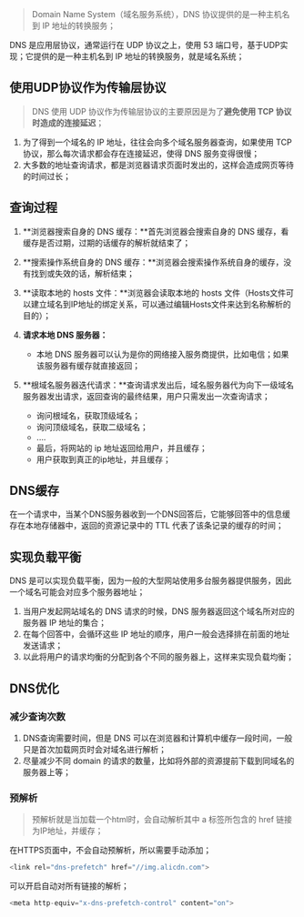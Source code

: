 > Domain Name System（域名服务系统），DNS 协议提供的是一种主机名到 IP 地址的转换服务；

DNS 是应用层协议，通常运行在 UDP 协议之上，使用 53 端口号，基于UDP实现；它提供的是一种主机名到 IP 地址的转换服务，就是域名系统；

## 使用UDP协议作为传输层协议

> DNS 使用 UDP 协议作为传输层协议的主要原因是为了**避免使用 TCP 协议时造成的连接延迟**；

1. 为了得到一个域名的 IP 地址，往往会向多个域名服务器查询，如果使用 TCP 协议，那么每次请求都会存在连接延迟，使得 DNS 服务变得很慢；
2. 大多数的地址查询请求，都是浏览器请求页面时发出的，这样会造成网页等待的时间过长；

## 查询过程

1. **浏览器搜索自身的 DNS 缓存：**首先浏览器会搜索自身的 DNS 缓存，看缓存是否过期，过期的话缓存的解析就结束了；
2. **搜索操作系统自身的 DNS 缓存：**浏览器会搜索操作系统自身的缓存，没有找到或失效的话，解析结束；
3. **读取本地的 hosts 文件：**浏览器会读取本地的 hosts 文件（Hosts文件可以建立域名到IP地址的绑定关系，可以通过编辑Hosts文件来达到名称解析的目的）；
4. **请求本地 DNS 服务器：**

   - 本地 DNS 服务器可以认为是你的网络接入服务商提供，比如电信；如果该服务器有缓存就直接返回；

5. **根域名服务器迭代请求：**查询请求发出后，域名服务器代为向下一级域名服务器发出请求，返回查询的最终结果，用户只需发出一次查询请求；

   - 询问根域名，获取顶级域名；
   - 询问顶级域名，获取二级域名；
   - ....
   - 最后，将网站的 ip 地址返回给用户，并且缓存；
   - 用户获取到真正的ip地址，并且缓存；


## DNS缓存

在一个请求中，当某个DNS服务器收到一个DNS回答后，它能够回答中的信息缓存在本地存储器中，返回的资源记录中的 TTL 代表了该条记录的缓存的时间；

## 实现负载平衡

DNS 是可以实现负载平衡，因为一般的大型网站使用多台服务器提供服务，因此一个域名可能会对应多个服务器地址；

1. 当用户发起网站域名的 DNS 请求的时候，DNS 服务器返回这个域名所对应的服务器 IP 地址的集合；
2. 在每个回答中，会循环这些 IP 地址的顺序，用户一般会选择排在前面的地址发送请求；
3. 以此将用户的请求均衡的分配到各个不同的服务器上，这样来实现负载均衡；

## DNS优化

### 减少查询次数

1. DNS查询需要时间，但是 DNS 可以在浏览器和计算机中缓存一段时间，一般只是首次加载网页时会对域名进行解析；
2. 尽量减少不同 domain 的请求的数量，比如将外部的资源提前下载到同域名的服务器上等；

### 预解析

> 预解析就是当加载一个html时，会自动解析其中 a 标签所包含的 href 链接为IP地址，并缓存；

在HTTPS页面中，不会自动预解析，所以需要手动添加；

```javascript
<link rel="dns-prefetch" href="//img.alicdn.com">
```

可以开启自动对所有链接的解析；

```javascript
<meta http-equiv="x-dns-prefetch-control" content="on">
```